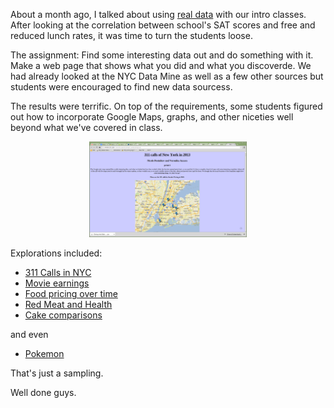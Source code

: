 <!--
.. title: Real Data - Part II
.. slug: 2013-05-20-Real_Data_Part_II.md
.. date: 2013-05-20
.. tags: pedagogy
.. type: text
-->


About a month ago, I talked about using [real
data](http://cestlaz.github.io/2013/04/14/Real_Data.html#.UZjTjqDctKk)
with our intro classes. After looking at the correlation between
school's SAT scores and free and reduced lunch rates, it was time to
turn the students loose.

The assignment: Find some interesting data out and do something with
it. Make a web page that shows what you did and what you
discoverde. We had already looked at the NYC Data Mine as well as a
few other sources but students were encouraged to find new data sourcess.

The results were terrific. On top of the requirements, some students
figured out how to incorporate Google Maps, graphs, and other niceties
well beyond what we've covered in class.

<div align="center">
<a href="/img/data_project.png" rel="lightbox">
<img width="50%" src="/img/data_project.png" class="" alt="" />
</a>
</div>




Explorations included:

* [311 Calls in NYC](http://149.89.150.100/~veronika.azzara/compsci_project/maps.py)
* [Movie earnings](http://149.89.150.100/~vanessa.miraj/untitled%20text%203.html)
* [Food pricing over time](	http://149.89.150.100/~lily.chen/fooddata.html
)
* [Red Meat and Health](	http://149.89.150.100/~ivette.chen/healthiest-state-rankings.py)
* [Cake comparisons](  	http://149.89.150.100/~hilary.tung/data/pie%20vs%20cake.py)

and even 

* [Pokemon](	http://149.89.150.100/~kyle.oleksiuk/Kyle&AnishProject2.html)

That's just a sampling.

Well done guys.


